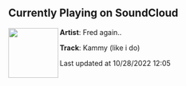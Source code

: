 ## Currently Playing on SoundCloud

[<img align="left" width="100" src="https://i1.sndcdn.com/artworks-qGqKVnRfWsyf-0-t500x500.jpg">](https://soundcloud.com/fredagain/kammy-like-i-do?in=fredagain/sets/actual-life-3-january-1)

**Artist**: Fred again.. 

**Track**: Kammy (like i do)

Last updated at 10/28/2022 12:05
